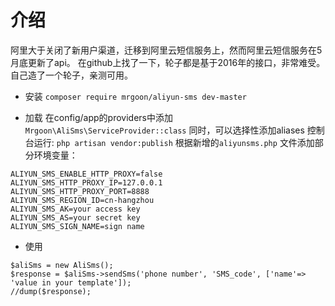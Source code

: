 # 介绍
阿里大于关闭了新用户渠道，迁移到阿里云短信服务上，然而阿里云短信服务在5月底更新了api。
在github上找了一下，轮子都是基于2016年的接口，非常难受。
自己造了一个轮子，亲测可用。

* 安装
` composer require mrgoon/aliyun-sms dev-master `

* 加载
在config/app的providers中添加
` Mrgoon\AliSms\ServiceProvider::class `
同时，可以选择性添加aliases
控制台运行:
` php artisan vendor:publish `
根据新增的` aliyunsms.php ` 文件添加部分环境变量：
``` 
ALIYUN_SMS_ENABLE_HTTP_PROXY=false
ALIYUN_SMS_HTTP_PROXY_IP=127.0.0.1
ALIYUN_SMS_HTTP_PROXY_PORT=8888
ALIYUN_SMS_REGION_ID=cn-hangzhou
ALIYUN_SMS_AK=your access key
ALIYUN_SMS_AS=your secret key
ALIYUN_SMS_SIGN_NAME=sign name
```

* 使用
```
$aliSms = new AliSms();
$response = $aliSms->sendSms('phone number', 'SMS_code', ['name'=> 'value in your template']);
//dump($response);
```